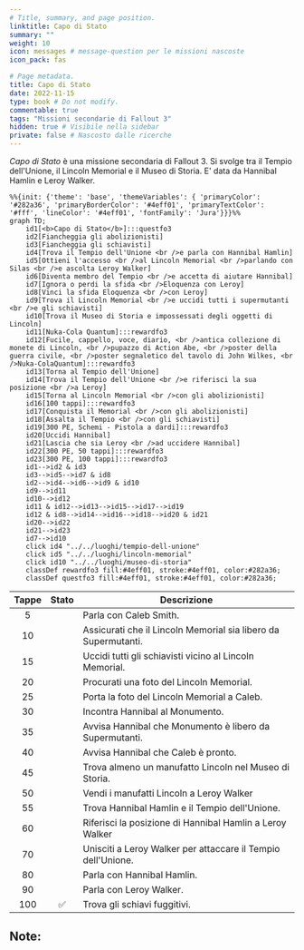 ```yaml
---
# Title, summary, and page position.
linktitle: Capo di Stato
summary: ""
weight: 10
icon: messages # message-question per le missioni nascoste
icon_pack: fas

# Page metadata.
title: Capo di Stato
date: 2022-11-15
type: book # Do not modify.
commentable: true
tags: "Missioni secondarie di Fallout 3"
hidden: true # Visibile nella sidebar
private: false # Nascosto dalle ricerche
---
```


*Capo di Stato* è una missione secondaria di Fallout 3. Si svolge tra il Tempio dell'Unione, il Lincoln Memorial e il Museo di Storia. E' data da Hannibal Hamlin e Leroy Walker.


```mermaid
%%{init: {'theme': 'base', 'themeVariables': { 'primaryColor': '#282a36', 'primaryBorderColor': '#4eff01', 'primaryTextColor': '#fff', 'lineColor': '#4eff01', 'fontFamily': 'Jura'}}}%%
graph TD;
    id1[<b>Capo di Stato</b>]:::questfo3
    id2[Fiancheggia gli abolizionisti]
    id3[Fiancheggia gli schiavisti]
    id4[Trova il Tempio dell'Unione <br />e parla con Hannibal Hamlin]
    id5[Ottieni l'accesso <br />al Lincoln Memorial <br />parlando con Silas <br />e ascolta Leroy Walker]
    id6[Diventa membro del Tempio <br />e accetta di aiutare Hannibal]
    id7[Ignora o perdi la sfida <br />Eloquenza con Leroy] 
    id8[Vinci la sfida Eloquenza <br />con Leroy]
    id9[Trova il Lincoln Memorial <br />e uccidi tutti i supermutanti <br />e gli schiavisti]
    id10[Trova il Museo di Storia e impossessati degli oggetti di Lincoln]
    id11[Nuka-Cola Quantum]:::rewardfo3
    id12[Fucile, cappello, voce, diario, <br />antica collezione di monete di Lincoln, <br />pupazzo di Action Abe, <br />poster della guerra civile, <br />poster segnaletico del tavolo di John Wilkes, <br />Nuka-ColaQuantum]:::rewardfo3
    id13[Torna al Tempio dell'Unione]
    id14[Trova il Tempio dell'Unione <br />e riferisci la sua posizione <br />a Leroy] 
    id15[Torna al Lincoln Memorial <br />con gli abolizionisti]
    id16[100 tappi]:::rewardfo3
    id17[Conquista il Memorial <br />con gli abolizionisti]
    id18[Assalta il Tempio <br />con gli schiavisti]
    id19[300 PE, Schemi - Pistola a dardi]:::rewardfo3
    id20[Uccidi Hannibal]
    id21[Lascia che sia Leroy <br />ad uccidere Hannibal]
    id22[300 PE, 50 tappi]:::rewardfo3
    id23[300 PE, 100 tappi]:::rewardfo3
    id1-->id2 & id3
    id3-->id5-->id7 & id8
    id2-->id4-->id6-->id9 & id10
    id9-->id11
    id10-->id12
    id11 & id12-->id13-->id15-->id17-->id19
    id12 & id8-->id14-->id16-->id18-->id20 & id21
    id20-->id22
    id21-->id23
    id7-->id10
    click id4 "../../luoghi/tempio-dell-unione"
    click id5 "../../luoghi/lincoln-memorial"
    click id10 "../../luoghi/museo-di-storia"
    classDef rewardfo3 fill:#4eff01, stroke:#4eff01, color:#282a36;
    classDef questfo3 fill:#4eff01, stroke:#4eff01, color:#282a36;
```

| Tappe |       Stato        | Descrizione                                                    |
| :---: | :----------------: | -------------------------------------------------------------- |
|   5   |                    | Parla con Caleb Smith.                                         |
|  10   |                    | Assicurati che il Lincoln Memorial sia libero da Supermutanti. |
|  15   |                    | Uccidi tutti gli schiavisti vicino al Lincoln Memorial.        |
|  20   |                    | Procurati una foto del Lincoln Memorial.                       |
|  25   |                    | Porta la foto del Lincoln Memorial a Caleb.                    |
|  30   |                    | Incontra Hannibal al Monumento.                                |
|  35   |                    | Avvisa Hannibal che Monumento è libero da Supermutanti.        |
|  40   |                    | Avvisa Hannibal che Caleb è pronto.                            |
|  45   |                    | Trova almeno un manufatto Lincoln nel Museo di Storia.         |
|  50   |                    | Vendi i manufatti Lincoln a Leroy Walker                       |
|  55   |                    | Trova Hannibal Hamlin e il Tempio dell'Unione.                 |
|  60   |                    | Riferisci la posizione di Hannibal Hamlin a Leroy Walker       |
|  70   |                    | Unisciti a Leroy Walker per attaccare il Tempio dell'Unione.   |
|  80   |                    | Parla con Hannibal Hamlin.                                     |
|  90   |                    | Parla con Leroy Walker.                                        |
|  100  | :white_check_mark: | Trova gli schiavi fuggitivi.                                   |

Note:
-